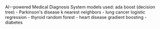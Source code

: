 AI--powered Medical Diagnosis System 
models used:
ada boost (decision tree) - Parkinson's disease
k nearest neighbors - lung cancer
logistic regression - thyroid
random forest - heart disease
gradient boosting - diabetes
